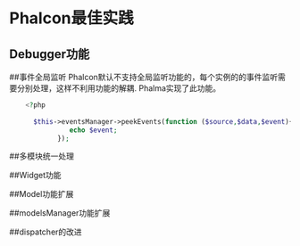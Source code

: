 # Phalcon最佳实践

## Debugger功能

##事件全局监听
Phalcon默认不支持全局监听功能的，每个实例的的事件监听需要分别处理，这样不利用功能的解耦.
Phalma实现了此功能。
```php
    <?php
    
      $this->eventsManager->peekEvents(function ($source,$data,$event){
               echo $event;
            });
```
##多模块统一处理

##Widget功能

##Model功能扩展

##modelsManager功能扩展

##dispatcher的改进